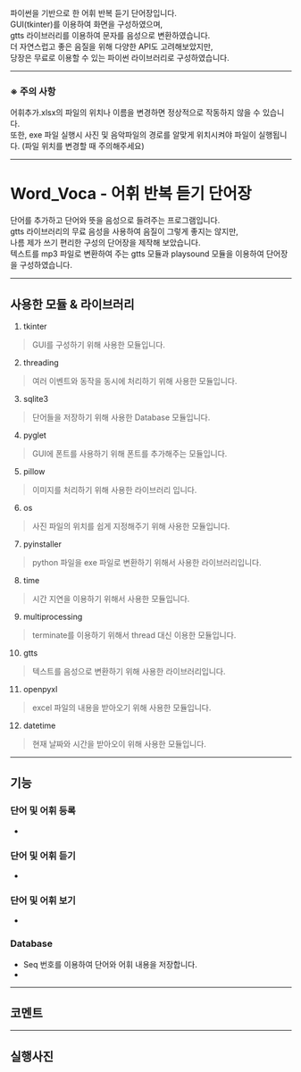 파이썬을 기반으로 한 어휘 반복 듣기 단어장입니다.   
GUI(tkinter)를 이용하여 화면을 구성하였으며,   
gtts 라이브러리를 이용하여 문자를 음성으로 변환하였습니다.   
더 자연스럽고 좋은 음질을 위해 다양한 API도 고려해보았지만,   
당장은 무료로 이용할 수 있는 파이썬 라이브러리로 구성하였습니다.   

   ***
### ※ 주의 사항 
어휘추가.xlsx의 파일의 위치나 이름을 변경하면 정상적으로 작동하지 않을 수 있습니다.   
또한, exe 파일 실행시 사진 및 음악파일의 경로를 알맞게 위치시켜야 파일이 실행됩니다. (파일 위치를 변경할 때 주의해주세요)   
   ***

# Word_Voca - 어휘 반복 듣기 단어장
   단어를 추가하고 단어와 뜻을 음성으로 들려주는 프로그램입니다.   
   gtts 라이브러리의 무료 음성을 사용하여 음질이 그렇게 좋지는 않지만,   
   나름 제가 쓰기 편리한 구성의 단어장을 제작해 보았습니다.   
   텍스트를 mp3 파일로 변환하여 주는 gtts 모듈과 playsound 모듈을 이용하여 단어장을 구성하였습니다.   
***   
## 사용한 모듈 & 라이브러리
   1. tkinter   
   > GUI를 구성하기 위해 사용한 모듈입니다.
   2. threading
   > 여러 이벤트와 동작을 동시에 처리하기 위해 사용한 모듈입니다.
   3. sqlite3
   > 단어들을 저장하기 위해 사용한 Database 모듈입니다.
   4. pyglet
   > GUI에 폰트를 사용하기 위해 폰트를 추가해주는 모듈입니다.
   5. pillow
   > 이미지를 처리하기 위해 사용한 라이브러리 입니다.
   6. os
   > 사진 파일의 위치를 쉽게 지정해주기 위해 사용한 모듈입니다.
   7. pyinstaller
   > python 파일을 exe 파일로 변환하기 위해서 사용한 라이브러리입니다.
   8. time
   > 시간 지연을 이용하기 위해서 사용한 모듈입니다.
   9. multiprocessing
   > terminate를 이용하기 위해서 thread 대신 이용한 모듈입니다.
   10. gtts
   > 텍스트를 음성으로 변환하기 위해 사용한 라이브러리입니다.
   11. openpyxl
   > excel 파일의 내용을 받아오기 위해 사용한 모듈입니다.
   12. datetime
   > 현재 날짜와 시간을 받아오이 위해 사용한 모듈입니다.
***
## 기능
### 단어 및 어휘 등록
   - 

### 단어 및 어휘 듣기
   -

### 단어 및 어휘 보기
   - 

### Database
   - Seq 번호를 이용하여 단어와 어휘 내용을 저장합니다.
   - 
***
## 코멘트
***
## 실행사진
